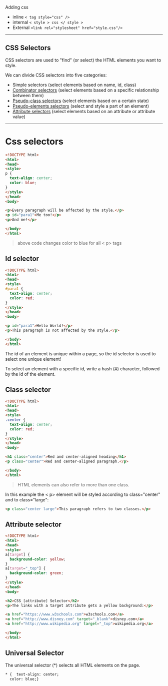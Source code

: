 Adding css
- inline `< tag style="css" />`
- internal `< style > css </ style >`
- External `<link rel="stylesheet" href="style.css"/>`


---------------------
## CSS Selectors [](https://www.w3schools.com/css/css_selectors.asp)

CSS selectors are used to "find" (or select) the HTML elements you want to style.

We can divide CSS selectors into five categories:

- Simple selectors (select elements based on name, id, class)
- [Combinator selectors](https://www.w3schools.com/css/css_combinators.asp) (select elements based on a specific relationship between them)
- [Pseudo-class selectors](https://www.w3schools.com/css/css_pseudo_classes.asp) (select elements based on a certain state)
- [Pseudo-elements selectors](https://www.w3schools.com/css/css_pseudo_elements.asp) (select and style a part of an element)
- [Attribute selectors](https://www.w3schools.com/css/css_attribute_selectors.asp) (select elements based on an attribute or attribute value)

------------------------------------------


# Css selectors
```html
<!DOCTYPE html>
<html>
<head>
<style>
p {
  text-align: center;
  color: blue;
} 
</style>
</head>
<body>

<p>Every paragraph will be affected by the style.</p>
<p id="para1">Me too!</p>
<p>And me!</p>

</body>
</html>
```

> above code changes color to blue for all < p>  tags

## Id selector
```html
<!DOCTYPE html>
<html>
<head>
<style>
#para1 {
  text-align: center;
  color: red;
}
</style>
</head>
<body>

<p id="para1">Hello World!</p>
<p>This paragraph is not affected by the style.</p>

</body>
</html>


```

The id of an element is unique within a page, so the id selector is used to select one unique element!

To select an element with a specific id, write a hash (#) character, followed by the id of the element.

## Class selector
```html
<!DOCTYPE html>
<html>
<head>
<style>
.center {
  text-align: center;
  color: red;
}
</style>
</head>
<body>

<h1 class="center">Red and center-aligned heading</h1>
<p class="center">Red and center-aligned paragraph.</p> 

</body>
</html>

```
> HTML elements can also refer to more than one class.

In this example the < p> element will be styled according to class="center" and to class="large": 
```html
<p class="center large">This paragraph refers to two classes.</p>
```

## Attribute selector
```html
<!DOCTYPE html>
<html>
<head>
<style>
a[target] {
  background-color: yellow;
}
a[target="_top"] {
  background-color: green;
}
</style>
</head>
<body>

<h2>CSS [attribute] Selector</h2>
<p>The links with a target attribute gets a yellow background:</p>

<a href="https://www.w3schools.com">w3schools.com</a>
<a href="http://www.disney.com" target="_blank">disney.com</a>
<a href="http://www.wikipedia.org" target="_top">wikipedia.org</a>

</body>
</html>
```

## Universal Selector
The universal selector (*) selects all HTML elements on the page.
```html
* {  text-align: center;  
  color: blue;}
```
